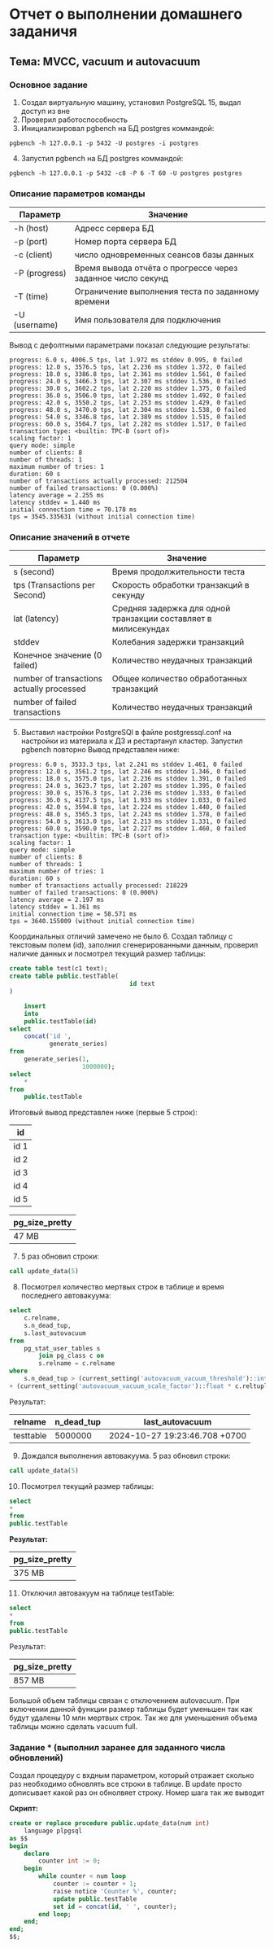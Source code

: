 # Отчет о выполнении домашнего заданичя
## Тема: MVCC, vacuum и autovacuum
### Основное задание
1. Создал виртуальную машину, установил PostgreSQL 15, выдал доступ из вне
2. Проверил работоспособность 
3. Инициализировал pgbench на БД postgres коммандой:
```CMD
pgbench -h 127.0.0.1 -p 5432 -U postgres -i postgres
```
4. Запустил pgbench на БД postgres коммандой:
```CMD
pgbench -h 127.0.0.1 -p 5432 -c8 -P 6 -T 60 -U postgres postgres
```
### Описание параметров команды

| Параметр       | Значение                                                    |
|----------------|-------------------------------------------------------------|
| -h  (host)     | Адресс сервера БД                                           |
| -p  (port)     | Номер порта сервера БД                                      |
| -с  (client)   | число одновременных сеансов базы данных                     |
| -P  (progress) | Время вывода отчёта о прогрессе через заданное число секунд |
| -T  (time)     | Ограничение выполнения теста по заданному времени           |
| -U  (username) | Имя пользователя для подключения                            |

Вывод с дефолтными параметрами показал следующие результаты:

```CMD
progress: 6.0 s, 4006.5 tps, lat 1.972 ms stddev 0.995, 0 failed
progress: 12.0 s, 3576.5 tps, lat 2.236 ms stddev 1.372, 0 failed
progress: 18.0 s, 3386.8 tps, lat 2.361 ms stddev 1.561, 0 failed
progress: 24.0 s, 3466.3 tps, lat 2.307 ms stddev 1.536, 0 failed
progress: 30.0 s, 3602.2 tps, lat 2.220 ms stddev 1.375, 0 failed
progress: 36.0 s, 3506.0 tps, lat 2.280 ms stddev 1.492, 0 failed
progress: 42.0 s, 3550.2 tps, lat 2.253 ms stddev 1.429, 0 failed
progress: 48.0 s, 3470.0 tps, lat 2.304 ms stddev 1.538, 0 failed
progress: 54.0 s, 3346.8 tps, lat 2.389 ms stddev 1.515, 0 failed
progress: 60.0 s, 3504.7 tps, lat 2.282 ms stddev 1.517, 0 failed
transaction type: <builtin: TPC-B (sort of)>
scaling factor: 1
query mode: simple
number of clients: 8
number of threads: 1
maximum number of tries: 1
duration: 60 s
number of transactions actually processed: 212504
number of failed transactions: 0 (0.000%)
latency average = 2.255 ms
latency stddev = 1.440 ms
initial connection time = 70.178 ms
tps = 3545.335631 (without initial connection time)
```
### Описание значений в отчете
| Параметр                                  | Значение                                                        |
|-------------------------------------------|-----------------------------------------------------------------|
| s (second)                                | Время продолжительности теста                                   |
| tps (Transactions per Second)             | Скорость обработки транзакций в секунду                         |
| lat (latency)                             | Средняя задержка для одной транзакции составляет в милисекундах |
| stddev                                    | Колебания задержки транзакций                                   |
| Конечное значение (0 failed)              | Количество неудачных транзакций                                 |
| number of transactions actually processed | Общее количество обработанных транзакций                        |
| number of failed transactions             | Количество неудачных транзакций                                 |

5. Выставил настройки PostgreSQl в файле postgressql.conf на настройки из материала к ДЗ и рестартанул кластер. Запустил pgbench повторно
Вывод представлен ниже: 
```CMD
progress: 6.0 s, 3533.3 tps, lat 2.241 ms stddev 1.461, 0 failed
progress: 12.0 s, 3561.2 tps, lat 2.246 ms stddev 1.346, 0 failed
progress: 18.0 s, 3575.0 tps, lat 2.236 ms stddev 1.391, 0 failed
progress: 24.0 s, 3623.7 tps, lat 2.207 ms stddev 1.395, 0 failed
progress: 30.0 s, 3576.3 tps, lat 2.236 ms stddev 1.333, 0 failed
progress: 36.0 s, 4137.5 tps, lat 1.933 ms stddev 1.033, 0 failed
progress: 42.0 s, 3594.8 tps, lat 2.224 ms stddev 1.440, 0 failed
progress: 48.0 s, 3565.3 tps, lat 2.243 ms stddev 1.378, 0 failed
progress: 54.0 s, 3613.0 tps, lat 2.213 ms stddev 1.331, 0 failed
progress: 60.0 s, 3590.0 tps, lat 2.227 ms stddev 1.460, 0 failed
transaction type: <builtin: TPC-B (sort of)>
scaling factor: 1
query mode: simple
number of clients: 8
number of threads: 1
maximum number of tries: 1
duration: 60 s
number of transactions actually processed: 218229
number of failed transactions: 0 (0.000%)
latency average = 2.197 ms
latency stddev = 1.361 ms
initial connection time = 58.571 ms
tps = 3640.155009 (without initial connection time)
```
Координальных отличий замечено не было
6. Создал таблицу с текстовым полем (id), заполнил сгенерированными данным, проверил наличие данных и посмотрел текущий размер таблицы:
```SQL
create table test(c1 text);
create table public.testTable(
                                 id text
)

    insert
	into
	public.testTable(id)
select
    concat('id ',
           generate_series)
from
    generate_series(1,
                    1000000);
select
    *
from
    public.testTable
```
Итоговый вывод представлен ниже (первые 5 строк):

|id|
|--|
|id 1|
|id 2|
|id 3|
|id 4|
|id 5|**

|pg_size_pretty|
|--------------|
|47 MB|

7. 5 раз обновил строки: 
```SQL
call update_data(5)
```

8. Посмотрел количество мертвых строк в таблице и время последнего автовакуума:
```SQL
select
    c.relname,
    s.n_dead_tup,
    s.last_autovacuum
from
    pg_stat_user_tables s
        join pg_class c on
        s.relname = c.relname
where
    s.n_dead_tup > (current_setting('autovacuum_vacuum_threshold')::int
+ (current_setting('autovacuum_vacuum_scale_factor')::float * c.reltuples));
```
Результат: 

|relname|n_dead_tup|last_autovacuum|
|-------|----------|---------------|
|testtable|5000000|2024-10-27 19:23:46.708 +0700|

9. Дождался выполнения автовакуума. 5 раз обновил строки:
```SQL
call update_data(5)
```
10. Посмотрел текущий размер таблицы:
```SQL
select
*
from
public.testTable
```
**Результат:**

| pg_size_pretty |
|----------------|
| 375 MB         |

11. Отключил автовакуум на таблице testTable: 
```SQL
select
*
from
public.testTable
```
Результат:

| pg_size_pretty |
|----------------|
| 857 MB         |

Большой объем таблицы связан с отключением autovacuum. При включении данной функции размер таблицы будет уменьшен так как будут удалены 10 млн мертвых строк. 
Так же для уменьшения объема таблицы можно сделать vacuum full. 

### Задание * (выполнил заранее для заданного числа обновлений)
Создал процедуру с вхдным параметром, который отражает сколько раз необходимо обновлять все строки в таблице. В update просто дописывает какой раз он обнолвяет строку. Номер шага так же выводит

**Скрипт:** 
```SQL
create or replace procedure public.update_data(num int)
	language plpgsql
as $$
begin
    declare
        counter int := 0;
    begin
        while counter < num loop
            counter := counter + 1;
            raise notice 'Counter %', counter;
            update public.testTable
            set id = concat(id, ' ', counter);
        end loop;
    end;
end;
$$;
```
